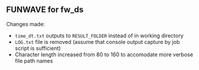 ## FUNWAVE for fw_ds

Changes made:
- `time_dt.txt` outputs to `RESULT_FOLDER` instead of in working directory
- `LOG.txt` file is removed (assume that console output capture by job script is sufficient)
- Character length increased from 80 to 160 to accomodate more verbose file path names